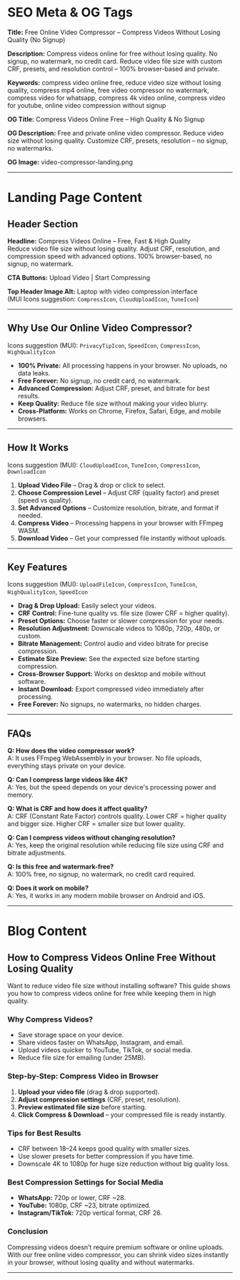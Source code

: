 # SEO Meta & OG Tags

**Title:** Free Online Video Compressor – Compress Videos Without Losing Quality (No Signup)

**Description:** Compress videos online for free without losing quality. No signup, no watermark, no credit card. Reduce video file size with custom CRF, presets, and resolution control – 100% browser-based and private.

**Keywords:** compress video online free, reduce video size without losing quality, compress mp4 online, free video compressor no watermark, compress video for whatsapp, compress 4k video online, compress video for youtube, online video compression without signup

**OG Title:** Compress Videos Online Free – High Quality & No Signup

**OG Description:** Free and private online video compressor. Reduce video size without losing quality. Customize CRF, presets, resolution – no signup, no watermarks.

**OG Image:** video-compressor-landing.png

---

# Landing Page Content

## Header Section

**Headline:** Compress Videos Online – Free, Fast & High Quality  
Reduce video file size without losing quality. Adjust CRF, resolution, and compression speed with advanced options. 100% browser-based, no signup, no watermark.

**CTA Buttons:** Upload Video | Start Compressing  

**Top Header Image Alt:** Laptop with video compression interface  
(MUI Icons suggestion: `CompressIcon`, `CloudUploadIcon`, `TuneIcon`)

---

## Why Use Our Online Video Compressor?

Icons suggestion (MUI): `PrivacyTipIcon`, `SpeedIcon`, `CompressIcon`, `HighQualityIcon`

- **100% Private:** All processing happens in your browser. No uploads, no data leaks.  
- **Free Forever:** No signup, no credit card, no watermark.  
- **Advanced Compression:** Adjust CRF, preset, and bitrate for best results.  
- **Keep Quality:** Reduce file size without making your video blurry.  
- **Cross-Platform:** Works on Chrome, Firefox, Safari, Edge, and mobile browsers.  

---

## How It Works

Icons suggestion (MUI): `CloudUploadIcon`, `TuneIcon`, `CompressIcon`, `DownloadIcon`

1. **Upload Video File** – Drag & drop or click to select.  
2. **Choose Compression Level** – Adjust CRF (quality factor) and preset (speed vs quality).  
3. **Set Advanced Options** – Customize resolution, bitrate, and format if needed.  
4. **Compress Video** – Processing happens in your browser with FFmpeg WASM.  
5. **Download Video** – Get your compressed file instantly without uploads.  

---

## Key Features

Icons suggestion (MUI): `UploadFileIcon`, `CompressIcon`, `TuneIcon`, `HighQualityIcon`, `SpeedIcon`

- **Drag & Drop Upload:** Easily select your videos.  
- **CRF Control:** Fine-tune quality vs. file size (lower CRF = higher quality).  
- **Preset Options:** Choose faster or slower compression for your needs.  
- **Resolution Adjustment:** Downscale videos to 1080p, 720p, 480p, or custom.  
- **Bitrate Management:** Control audio and video bitrate for precise compression.  
- **Estimate Size Preview:** See the expected size before starting compression.  
- **Cross-Browser Support:** Works on desktop and mobile without software.  
- **Instant Download:** Export compressed video immediately after processing.  
- **Free Forever:** No signups, no watermarks, no hidden charges.  

---

## FAQs

**Q: How does the video compressor work?**  
A: It uses FFmpeg WebAssembly in your browser. No file uploads, everything stays private on your device.  

**Q: Can I compress large videos like 4K?**  
A: Yes, but the speed depends on your device's processing power and memory.  

**Q: What is CRF and how does it affect quality?**  
A: CRF (Constant Rate Factor) controls quality. Lower CRF = higher quality and bigger size. Higher CRF = smaller size but lower quality.  

**Q: Can I compress videos without changing resolution?**  
A: Yes, keep the original resolution while reducing file size using CRF and bitrate adjustments.  

**Q: Is this free and watermark-free?**  
A: 100% free, no signup, no watermark, no credit card required.  

**Q: Does it work on mobile?**  
A: Yes, it works in any modern mobile browser on Android and iOS.  

---

# Blog Content

## How to Compress Videos Online Free Without Losing Quality

Want to reduce video file size without installing software? This guide shows you how to compress videos online for free while keeping them in high quality.

### Why Compress Videos?

- Save storage space on your device.  
- Share videos faster on WhatsApp, Instagram, and email.  
- Upload videos quicker to YouTube, TikTok, or social media.  
- Reduce file size for emailing (under 25MB).  

### Step-by-Step: Compress Video in Browser

1. **Upload your video file** (drag & drop supported).  
2. **Adjust compression settings** (CRF, preset, resolution).  
3. **Preview estimated file size** before starting.  
4. **Click Compress & Download** – your compressed file is ready instantly.  

### Tips for Best Results

- CRF between 18–24 keeps good quality with smaller sizes.  
- Use slower presets for better compression if you have time.  
- Downscale 4K to 1080p for huge size reduction without big quality loss.  

### Best Compression Settings for Social Media

- **WhatsApp:** 720p or lower, CRF ~28.  
- **YouTube:** 1080p, CRF ~23, bitrate optimized.  
- **Instagram/TikTok:** 720p vertical format, CRF 26.  

### Conclusion

Compressing videos doesn’t require premium software or online uploads. With our free online video compressor, you can shrink video sizes instantly in your browser, without losing quality and without watermarks.

---

